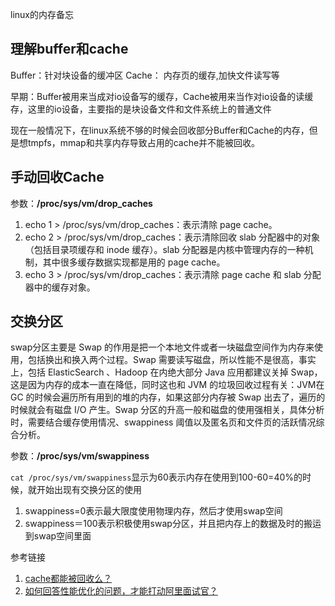 linux的内存备忘


## 理解buffer和cache

Buffer：针对块设备的缓冲区
Cache： 内存页的缓存,加快文件读写等


早期：Buffer被用来当成对io设备写的缓存，Cache被用来当作对io设备的读缓存，这里的io设备，主要指的是块设备文件和文件系统上的普通文件


现在一般情况下，在linux系统不够的时候会回收部分Buffer和Cache的内存，但是想tmpfs，mmap和共享内存导致占用的cache并不能被回收。    


## 手动回收Cache


参数：**/proc/sys/vm/drop_caches**

1. echo 1 > /proc/sys/vm/drop_caches：表示清除 page cache。
2. echo 2 > /proc/sys/vm/drop_caches：表示清除回收 slab 分配器中的对象（包括目录项缓存和 inode 缓存）。slab 分配器是内核中管理内存的一种机制，其中很多缓存数据实现都是用的 page cache。
3. echo 3 > /proc/sys/vm/drop_caches：表示清除 page cache 和 slab 分配器中的缓存对象。



## 交换分区

swap分区主要是
Swap 的作用是把一个本地文件或者一块磁盘空间作为内存来使用，包括换出和换入两个过程。Swap 需要读写磁盘，所以性能不是很高，事实上，包括 ElasticSearch 、Hadoop 在内绝大部分 Java 应用都建议关掉 Swap，这是因为内存的成本一直在降低，同时这也和 JVM 的垃圾回收过程有关：JVM在 GC 的时候会遍历所有用到的堆的内存，如果这部分内存被 Swap 出去了，遍历的时候就会有磁盘 I/O 产生。Swap 分区的升高一般和磁盘的使用强相关，具体分析时，需要结合缓存使用情况、swappiness 阈值以及匿名页和文件页的活跃情况综合分析。



参数：**/proc/sys/vm/swappiness**

`cat /proc/sys/vm/swappiness`显示为60表示内存在使用到100-60=40%的时候，就开始出现有交换分区的使用

1. swappiness=0表示最大限度使用物理内存，然后才使用swap空间
2. swappiness＝100表示积极使用swap分区，并且把内存上的数据及时的搬运到swap空间里面







参考链接 

1. [cache都能被回收么？](https://linux.cn/article-7310-1.html)
2. [如何回答性能优化的问题，才能打动阿里面试官？](https://mp.weixin.qq.com/s?__biz=MzIzOTU0NTQ0MA==&mid=2247492338&idx=1&sn=1b261f2eda75163e0878d3b5e4373834&chksm=e92adffdde5d56eb4720f9ee0b3b81795ee31bedb2ebe6a3112e0e1b538242e69076ff5aa715&token=1454462344&lang=zh_CN&scene=21#wechat_redirect)